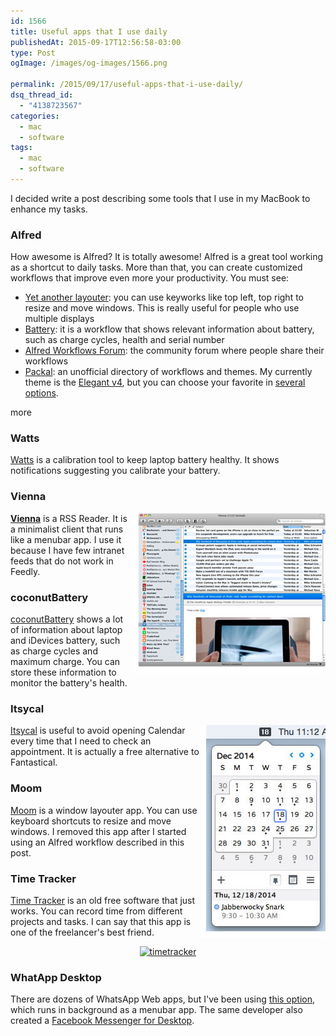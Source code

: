 ```yaml
---
id: 1566
title: Useful apps that I use daily
publishedAt: 2015-09-17T12:56:58-03:00
type: Post
ogImage: /images/og-images/1566.png

permalink: /2015/09/17/useful-apps-that-i-use-daily/
dsq_thread_id:
  - "4138723567"
categories:
  - mac
  - software
tags:
  - mac
  - software
---
```

I decided write a post describing some tools that I use in my MacBook to enhance my tasks.

### Alfred

How awesome is Alfred? It is totally awesome! Alfred is a great tool working as a shortcut to daily tasks. More than that, you can create customized workflows that improve even more your productivity. You must see:

* [Yet another layouter](http://www.alfredforum.com/topic/3154-yet-another-window-layout-workflow/): you can use keyworks like top left, top right to resize and move windows. This is really useful for people who use multiple displays
* [Battery](http://www.alfredforum.com/topic/1211-battery-view-summary-stats-about-your-laptop-battery/): it is a workflow that shows relevant information about battery, such as charge cycles, health and serial number
* [Alfred Workflows Forum](http://www.alfredforum.com/forum/3-share-your-workflows/): the community forum where people share their workflows
* [Packal](http://www.packal.org/): an unofficial directory of workflows and themes. My currently theme is the [Elegant v4](http://www.packal.org/theme/elegant-v4), but you can choose your favorite in [several options](http://www.packal.org/theme-list?items_per_page=60).

<span className="hidden">more</span>

### Watts

[Watts](http://binarytricks.com/) is a calibration tool to keep laptop battery healthy. It shows notifications suggesting you calibrate your battery.

### Vienna

<img src="/wp-content/uploads/2015/07/vienna.jpg" alt="vienna" align="right" />

[**Vienna**](http://www.vienna-rss.org/) is a RSS Reader. It is a minimalist client that runs like a menubar app. I use it because I have few intranet feeds that do not work in Feedly.

### coconutBattery

[coconutBattery](http://www.coconut-flavour.com/coconutbattery/) shows a lot of information about laptop and iDevices battery, such as charge cycles and maximum charge. You can store these information to monitor the battery's health.

### Itsycal

[<img src="/wp-content/uploads/2015/07/itsycal2.jpg" alt="Itsycal" align="right" />](http://www.mowglii.com/itsycal/)[Itsycal](http://www.mowglii.com/itsycal/) is useful to avoid opening Calendar every time that I need to check an appointment. It is actually a free alternative to Fantastical.

### Moom

[Moom](http://manytricks.com/moom/) is a window layouter app. You can use keyboard shortcuts to resize and move windows. I removed this app after I started using an Alfred workflow described in this post.

### Time Tracker

[Time Tracker](http://rainer.4950.net/timetracker-for-mac/) is an old free software that just works. You can record time from different projects and tasks. I can say that this app is one of the freelancer's best friend.

<center>
  <a href="http://rainer.4950.net/timetracker-for-mac/"><img src="/wp-content/uploads/2015/07/timetracker.png" alt="timetracker" width="615" height="281" className="alignnone size-full wp-image-1586" srcset="/wp-content/uploads/2015/07/timetracker.png 615w, /wp-content/uploads/2015/07/timetracker-300x137.png 300w" sizes="(max-width: 615px) 100vw, 615px" /></a>
</center>

### WhatApp Desktop

There are dozens of WhatsApp Web apps, but I've been using [this option](https://github.com/Aluxian/WhatsApp-Desktop), which runs in background as a menubar app. The same developer also created a [Facebook Messenger for Desktop](http://messengerfordesktop.com/).
